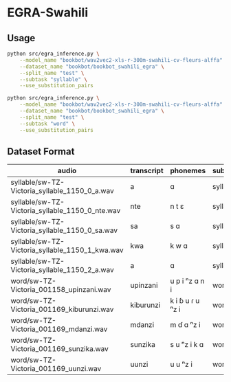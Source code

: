 # EGRA-Swahili

## Usage

```sh
python src/egra_inference.py \
    --model_name "bookbot/wav2vec2-xls-r-300m-swahili-cv-fleurs-alffa" \
    --dataset_name "bookbot/bookbot_swahili_egra" \
    --split_name "test" \
    --subtask "syllable" \
    --use_substitution_pairs

python src/egra_inference.py \
    --model_name "bookbot/wav2vec2-xls-r-300m-swahili-cv-fleurs-alffa" \
    --dataset_name "bookbot/bookbot_swahili_egra" \
    --split_name "test" \
    --subtask "word" \
    --use_substitution_pairs
```

## Dataset Format

| audio                                           | transcript | phonemes         | subtask  |
| ----------------------------------------------- | ---------- | ---------------- | -------- |
| syllable/sw-TZ-Victoria_syllable_1150_0_a.wav   | a          | ɑ                | syllable |
| syllable/sw-TZ-Victoria_syllable_1150_0_nte.wav | nte        | n t ɛ            | syllable |
| syllable/sw-TZ-Victoria_syllable_1150_0_sa.wav  | sa         | s ɑ              | syllable |
| syllable/sw-TZ-Victoria_syllable_1150_1_kwa.wav | kwa        | k w ɑ            | syllable |
| syllable/sw-TZ-Victoria_syllable_1150_2_a.wav   | a          | ɑ                | syllable |
| word/sw-TZ-Victoria_001158_upinzani.wav         | upinzani   | u p i ⁿz ɑ n i   | word     |
| word/sw-TZ-Victoria_001169_kiburunzi.wav        | kiburunzi  | k i ɓ u ɾ u ⁿz i | word     |
| word/sw-TZ-Victoria_001169_mdanzi.wav           | mdanzi     | m ɗ ɑ ⁿz i       | word     |
| word/sw-TZ-Victoria_001169_sunzika.wav          | sunzika    | s u ⁿz i k ɑ     | word     |
| word/sw-TZ-Victoria_001169_uunzi.wav            | uunzi      | u u ⁿz i         | word     |